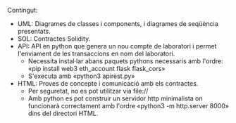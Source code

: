 Contingut:
 - UML: Diagrames de classes i components, i diagrames de seqüència presentats.
 - SOL: Contractes Solidity.
 - API: API en python que genera un nou compte de laboratori i permet l'enviament de les transaccions en nom del laboratori.
    - Necessita instal·lar abans paquets pythons necessaris amb l'ordre: «pip install web3 eth_account flask flask_cors»
    - S'executa amb «python3 apirest.py»
 - HTML: Proves de concepte i comunicació amb els contractes.
    - Per seguretat, no es pot utilitzar via file://
    - Amb python es pot construir un servidor http minimalista on funcionarà correctament amb l'ordre «python3 -m http.server 8000» dins del directori HTML.

